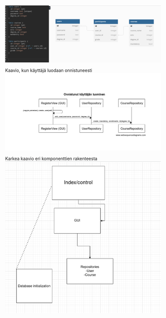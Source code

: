 ![Tietokantakaavio](images/database_diagram.png)

Kaavio, kun käyttäjä luodaan onnistuneesti
![reg_kaavio](images/registering.png)

Karkea kaavio eri komponenttien rakenteesta
![rakenne](images/kaavio.png)